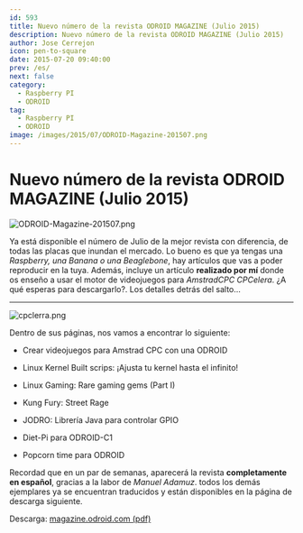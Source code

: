 ```yaml
---
id: 593
title: Nuevo número de la revista ODROID MAGAZINE (Julio 2015)
description: Nuevo número de la revista ODROID MAGAZINE (Julio 2015)
author: Jose Cerrejon
icon: pen-to-square
date: 2015-07-20 09:40:00
prev: /es/
next: false
category:
  - Raspberry PI
  - ODROID
tag:
  - Raspberry PI
  - ODROID
image: /images/2015/07/ODROID-Magazine-201507.png
---
```


# Nuevo número de la revista ODROID MAGAZINE (Julio 2015)

![ODROID-Magazine-201507.png](/images/2015/07/ODROID-Magazine-201507.png)

Ya está disponible el número de Julio de la mejor revista con diferencia, de todas las placas que inundan el mercado. Lo bueno es que ya tengas una *Raspberry, una Banana o una Beaglebone*, hay artículos que vas a poder reproducir en la tuya. Además, incluye un artículo **realizado por mí** donde os enseño a usar el motor de videojuegos para *AmstradCPC CPCelera*. ¿A qué esperas para descargarlo?. Los detalles detrás del salto...

- - -
![cpclerra.png](/images/2015/07/cpclerra.png)

Dentro de sus páginas, nos vamos a encontrar lo siguiente:

* Crear videojuegos para Amstrad CPC con una ODROID

* Linux Kernel Built scrips: ¡Ajusta tu kernel hasta el infinito!
 
* Linux Gaming: Rare gaming gems (Part I)
 
* Kung Fury: Street Rage
 
* JODRO: Librería Java para controlar GPIO
 
* Diet-Pi para ODROID-C1

* Popcorn time para ODROID

Recordad que en un par de semanas, aparecerá la revista **completamente en español**, gracias a la labor de *Manuel Adamuz*. todos los demás ejemplares ya se encuentran traducidos y están disponibles en la página de descarga siguiente.

Descarga: [magazine.odroid.com (pdf)](http://magazine.odroid.com/)